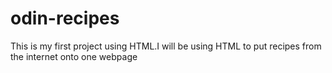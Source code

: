 # odin-recipes
This is my first project using HTML.I will be using HTML to put recipes from the internet onto one webpage
